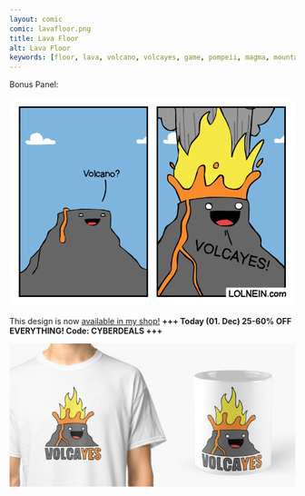 ```yaml
---
layout: comic
comic: lavafloor.png
title: Lava Floor
alt: Lava Floor
keywords: [floor, lava, volcano, volcayes, game, pompeii, magma, mountain, eruption]
---
```


Bonus Panel:

![Lava Floor Bonus Panel](/images/lavafloor_bonus.png)

This design is now [available in my shop!](https://www.redbubble.com/people/LOLNEIN/shop) __+++ Today (01. Dec) 25-60% OFF EVERYTHING! Code: CYBERDEALS +++__


 


[![Volcayes Shirt](/images/volcayes_shirtmug.png)](https://www.redbubble.com/people/LOLNEIN/shop)
